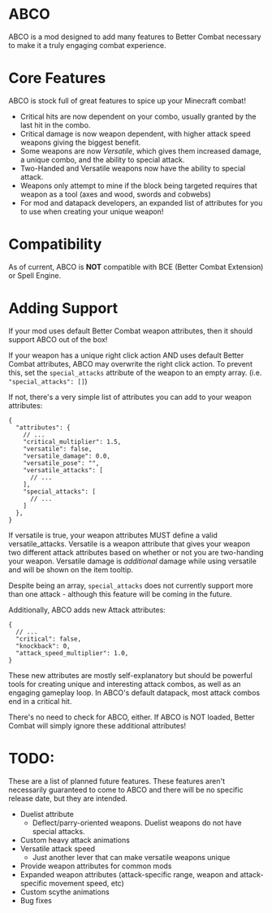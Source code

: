 # ABCO
ABCO is a mod designed to add many features to Better Combat necessary to make it a truly engaging combat experience.

# Core Features
ABCO is stock full of great features to spice up your Minecraft combat!
- Critical hits are now dependent on your combo, usually granted by the last hit in the combo.
- Critical damage is now weapon dependent, with higher attack speed weapons giving the biggest benefit.
- Some weapons are now _Versatile_, which gives them increased damage, a unique combo, and the ability to special attack.
- Two-Handed and Versatile weapons now have the ability to special attack.
- Weapons only attempt to mine if the block being targeted requires that weapon as a tool (axes and wood, swords and cobwebs)
- For mod and datapack developers, an expanded list of attributes for you to use when creating your unique weapon!

# Compatibility
As of current, ABCO is **NOT** compatible with BCE (Better Combat Extension) or Spell Engine.

# Adding Support
If your mod uses default Better Combat weapon attributes, then it should support ABCO out of the box!

If your weapon has a unique right click action AND uses default Better Combat attributes, ABCO may overwrite the right click action. To prevent this, set the `special_attacks` attribute of the weapon to an empty array. (i.e. `"special_attacks": []`)

If not, there's a very simple list of attributes you can add to your weapon attributes:
```JSON5
{
  "attributes": {
    // ...
    "critical_multiplier": 1.5,
    "versatile": false,
    "versatile_damage": 0.0,
    "versatile_pose": "",
    "versatile_attacks": [
      // ...
    ],
    "special_attacks": [
      // ...
    ]
  },
}
```
If versatile is true, your weapon attributes MUST define a valid versatile_attacks. Versatile is a weapon attribute that gives your weapon two different attack attributes based on whether or not you are two-handing your weapon. Versatile damage is _additional_ damage while using versatile and will be shown on the item tooltip.

Despite being an array, `special_attacks` does not currently support more than one attack - although this feature will be coming in the future.

Additionally, ABCO adds new Attack attributes:
```JSON5
{
  // ...
  "critical": false,
  "knockback": 0,
  "attack_speed_multiplier": 1.0,
}
```
These new attributes are mostly self-explanatory but should be powerful tools for creating unique and interesting attack combos, as well as an engaging gameplay loop. In ABCO's default datapack, most attack combos end in a critical hit.

There's no need to check for ABCO, either. If ABCO is NOT loaded, Better Combat will simply ignore these additional attributes!

# TODO:
These are a list of planned future features. These features aren't necessarily guaranteed to come to ABCO and there will be no specific release date, but they are intended.
- Duelist attribute
  - Deflect/parry-oriented weapons. Duelist weapons do not have special attacks.
- Custom heavy attack animations
- Versatile attack speed
  - Just another lever that can make versatile weapons unique
- Provide weapon attributes for common mods
- Expanded weapon attributes (attack-specific range, weapon and attack-specific movement speed, etc)
- Custom scythe animations
- Bug fixes